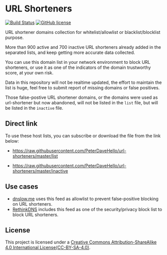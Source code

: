 # URL Shorteners

[![Build Status](https://img.shields.io/travis/com/PeterDaveHello/url-shorteners/master.svg?style=flat-square)](https://app.travis-ci.com/PeterDaveHello/url-shorteners)
[![GitHub license](https://img.shields.io/github/license/PeterDaveHello/url-shorteners?style=flat-square)](https://github.com/PeterDaveHello/url-shorteners/blob/master/LICENSE)

URL shortener domains collection for whitelist/allowlist or blacklist/blocklist purpose.

More than 900 active and 700 inactive URL shorteners already added in the separated lists, and keep getting more accurate data collected.

You can use this domain list in your network environment to block URL shorteners, or use it as one of the indicators of the domain trustworthy score, at your own risk.

Data in this repository will not be realtime updated, the effort to maintain the list is huge, feel free to submit report of missing domains or false positives.

Those false-postive URL shortener domains, or the domains were used as url-shortener but now abandoned, will not be listed in the `list` file, but will be listed in the `inactive` file.

## Direct link

To use these host lists, you can subscribe or download the file from the link below:

- https://raw.githubusercontent.com/PeterDaveHello/url-shorteners/master/list

- https://raw.githubusercontent.com/PeterDaveHello/url-shorteners/master/inactive

## Use cases

- [dnslow.me](https://dnslow.me) uses this feed as allowlist to prevent false-positive blocking on URL shorteners.
- [RethinkDNS](https://rethinkdns.com/) includes this feed as one of the security/privacy block list to block URL shorteners.

## License

This project is licensed under a [Creative Commons Attribution-ShareAlike 4.0 International License(CC-BY-SA-4.0)](https://creativecommons.org/licenses/by-sa/4.0/).
